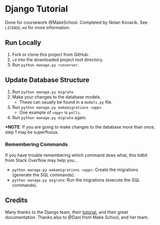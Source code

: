 # Django Tutorial
Done for coursework @MakeSchool.
Completed by Nolan Kovacik.
See `LICENSE.md` for more information.

## Run Locally
1. Fork or clone this project from GitHub.
1. `cd` into the downloaded project root directory.
1. Run `python manage.py runserver`.

## Update Database Structure
1. Run `python manage.py migrate`.
1. Make your changes to the database models.
	- These can usually be found in a `models.py` file.
1. Run `python manage.py makemigrations <app>`
	- One example of `<app>` is `polls`.
1. Run `python manage.py migrate` again.

**\*NOTE**: If you are going to make changes to the database more than once, step 1 may be superfluous.

### Remembering Commands
If you have trouble remembering which command does what, this tidbit from Stack Overflow may help you&hellip;
- `python manage.py makemigrations <app>`: Create the migrations (generate the SQL commands).
- `python manage.py migrate`: Run the migrations (execute the SQL commands).



## Credits
Many thanks to the Django team, their [tutorial], and their great documentation.
Thanks also to @Dani from Make School, and her team.


[tutorial]: https://docs.djangoproject.com/en/3.0/intro/tutorial01/
